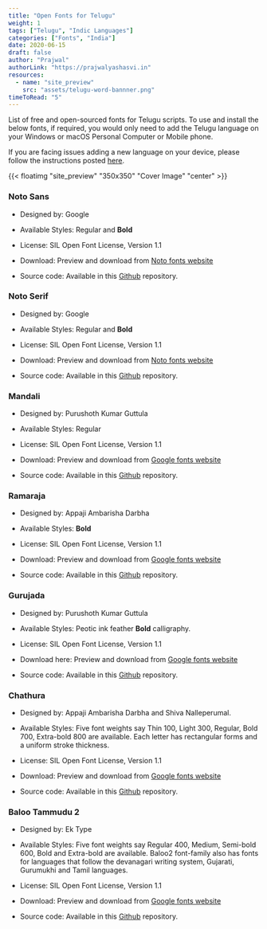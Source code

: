 ```yaml
---
title: "Open Fonts for Telugu"
weight: 1
tags: ["Telugu", "Indic Languages"]
categories: ["Fonts", "India"]
date: 2020-06-15
draft: false
author: "Prajwal"
authorLink: "https://prajwalyashasvi.in"
resources:
  - name: "site_preview"
    src: "assets/telugu-word-bannner.png"
timeToRead: "5"
---
```


List of free and open-sourced fonts for Telugu scripts. To use and install the below fonts, if required, you would only need to add the Telugu language on your Windows or macOS Personal Computer or Mobile phone.<!--more-->

If you are facing issues adding a new language on your device, please follow the instructions posted [here](/posts/add-new-langauge/).

{{< floatimg "site_preview" "350x350" "Cover Image" "center" >}}

### Noto Sans

- Designed by: Google

- Available Styles: Regular and **Bold**

- License: SIL Open Font License, Version 1.1

- Download: Preview and download from [Noto fonts website](https://www.google.com/get/noto/#sans-telu)

- Source code: Available in this [Github](https://github.com/googlefonts/noto-fonts/tree/master/hinted/NotoSansTelugu) repository.

### Noto Serif

- Designed by: Google

- Available Styles: Regular and **Bold**

- License: SIL Open Font License, Version 1.1

- Download: Preview and download from [Noto fonts website](https://www.google.com/get/noto/#serif-telu)

- Source code: Available in this [Github](https://github.com/googlefonts/noto-fonts/tree/master/hinted/NotoSerifTelugu) repository.

### Mandali

- Designed by: Purushoth Kumar Guttula

- Available Styles: Regular

- License: SIL Open Font License, Version 1.1

- Download: Preview and download from [Google fonts website](https://fonts.google.com/specimen/Mandali?subset=telugu#standard-styles)

- Source code: Available in this [Github](https://github.com/appajid/mandali) repository.

### Ramaraja

- Designed by: Appaji Ambarisha Darbha

- Available Styles: **Bold**

- License: SIL Open Font License, Version 1.1

- Download: Preview and download from [Google fonts website](https://fonts.google.com/specimen/Ramaraja?subset=telugu#standard-styles)

- Source code: Available in this [Github](https://github.com/appajid/ramaraja) repository.

### Gurujada

- Designed by: Purushoth Kumar Guttula

- Available Styles: Peotic ink feather **Bold** calligraphy.

- License: SIL Open Font License, Version 1.1

- Download here: Preview and download from [Google fonts website](https://fonts.google.com/specimen/Gurajada?subset=telugu#standard-styles)

- Source code: Available in this [Github](https://github.com/appajid/gurajada) repository.

### Chathura

- Designed by: Appaji Ambarisha Darbha and Shiva Nalleperumal.

- Available Styles: Five font weights say Thin 100, Light 300, Regular, Bold 700, Extra-bold 800 are available. Each letter has rectangular forms and a uniform stroke thickness.

- License: SIL Open Font License, Version 1.1

- Download: Preview and download from [Google fonts website](https://fonts.google.com/specimen/Chathura?subset=telugu#standard-styles)

- Source code: Available in this [Github](https://github.com/appajid/chathura) repository.

### Baloo Tammudu 2

- Designed by: Ek Type

- Available Styles: Five font weights say Regular 400, Medium, Semi-bold 600, Bold and Extra-bold are available. Baloo2 font-family also has fonts for languages that follow the devanagari writing system, Gujarati, Gurumukhi and Tamil languages.

- License: SIL Open Font License, Version 1.1

- Download: Preview and download from [Google fonts website](https://fonts.google.com/specimen/Baloo+Tammudu+2?subset=telugu#standard-styles)

- Source code: Available in this [Github](https://github.com/EkType/Baloo2) repository.
